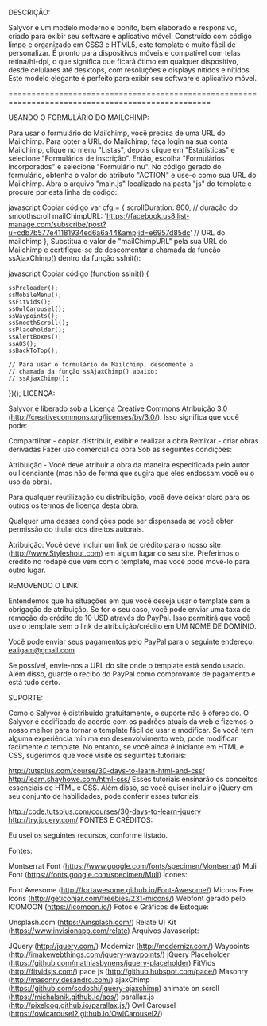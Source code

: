 DESCRIÇÃO:

Salyvor é um modelo moderno e bonito, bem elaborado e responsivo, criado para exibir seu software e aplicativo móvel. Construído com código limpo e organizado em CSS3 e HTML5, este template é muito fácil de personalizar. É pronto para dispositivos móveis e compatível com telas retina/hi-dpi, o que significa que ficará ótimo em qualquer dispositivo, desde celulares até desktops, com resoluções e displays nítidos e nítidos. Este modelo elegante é perfeito para exibir seu software e aplicativo móvel.

==================================================================================================

USANDO O FORMULÁRIO DO MAILCHIMP:

Para usar o formulário do Mailchimp, você precisa de uma URL do Mailchimp. Para obter a URL do Mailchimp, faça login na sua conta Mailchimp, clique no menu "Listas", depois clique em "Estatísticas" e selecione "Formulários de inscrição". Então, escolha "Formulários incorporados" e selecione "Formulário nu". No código gerado do formulário, obtenha o valor do atributo "ACTION" e use-o como sua URL do Mailchimp. Abra o arquivo "main.js" localizado na pasta "js" do template e procure por esta linha de código:

javascript
Copiar código
var cfg = {
    scrollDuration: 800, // duração do smoothscroll
    mailChimpURL: 'https://facebook.us8.list-manage.com/subscribe/post?u=cdb7b577e41181934ed6a6a44&amp;id=e6957d85dc' // URL do mailchimp
},
Substitua o valor de "mailChimpURL" pela sua URL do Mailchimp e certifique-se de descomentar a chamada da função ssAjaxChimp() dentro da função ssInit():

javascript
Copiar código
(function ssInit() {

    ssPreloader();
    ssMobileMenu();
    ssFitVids();
    ssOwlCarousel();
    ssWaypoints();
    ssSmoothScroll();
    ssPlaceholder();
    ssAlertBoxes();
    ssAOS();
    ssBackToTop();

    // Para usar o formulário do Mailchimp, descomente a 
    // chamada da função ssAjaxChimp() abaixo:
    // ssAjaxChimp(); 

})();
LICENÇA:

Salyvor é liberado sob a Licença Creative Commons Atribuição 3.0 (http://creativecommons.org/licenses/by/3.0/). Isso significa que você pode:

Compartilhar - copiar, distribuir, exibir e realizar a obra
Remixar - criar obras derivadas
Fazer uso comercial da obra
Sob as seguintes condições:

Atribuição - Você deve atribuir a obra da maneira especificada pelo autor ou licenciante (mas não de forma que sugira que eles endossam você ou o uso da obra).

Para qualquer reutilização ou distribuição, você deve deixar claro para os outros os termos de licença desta obra.

Qualquer uma dessas condições pode ser dispensada se você obter permissão do titular dos direitos autorais.

Atribuição:
Você deve incluir um link de crédito para o nosso site (http://www.Styleshout.com) em algum lugar do seu site. Preferimos o crédito no rodapé que vem com o template, mas você pode movê-lo para outro lugar.

REMOVENDO O LINK:

Entendemos que há situações em que você deseja usar o template sem a obrigação de atribuição. Se for o seu caso, você pode enviar uma taxa de remoção do crédito de 10 USD através do PayPal. Isso permitirá que você use o template sem o link de atribuição/crédito em UM NOME DE DOMÍNIO.

Você pode enviar seus pagamentos pelo PayPal para o seguinte endereço: ealigam@gmail.com

Se possível, envie-nos a URL do site onde o template está sendo usado. Além disso, guarde o recibo do PayPal como comprovante de pagamento e está tudo certo.

SUPORTE:

Como o Salyvor é distribuído gratuitamente, o suporte não é oferecido. O Salyvor é codificado de acordo com os padrões atuais da web e fizemos o nosso melhor para tornar o template fácil de usar e modificar. Se você tem alguma experiência mínima em desenvolvimento web, pode modificar facilmente o template. No entanto, se você ainda é iniciante em HTML e CSS, sugerimos que você visite os seguintes tutoriais:

http://tutsplus.com/course/30-days-to-learn-html-and-css/
http://learn.shayhowe.com/html-css/
Esses tutoriais ensinarão os conceitos essenciais de HTML e CSS. Além disso, se você quiser incluir o jQuery em seu conjunto de habilidades, pode conferir esses tutoriais:

http://code.tutsplus.com/courses/30-days-to-learn-jquery
http://try.jquery.com/
FONTES E CRÉDITOS:

Eu usei os seguintes recursos, conforme listado.

Fontes:

Montserrat Font (https://www.google.com/fonts/specimen/Montserrat)
Muli Font (https://fonts.google.com/specimen/Muli)
Ícones:

Font Awesome (http://fortawesome.github.io/Font-Awesome/)
Micons Free Icons (http://geticonjar.com/freebies/231-micons/)
Webfont gerado pelo ICOMOON (https://icomoon.io/)
Fotos e Gráficos de Estoque:

Unsplash.com (https://unsplash.com/)
Relate UI Kit (https://www.invisionapp.com/relate)
Arquivos Javascript:

JQuery (http://jquery.com/)
Modernizr (http://modernizr.com/)
Waypoints (http://imakewebthings.com/jquery-waypoints/)
jQuery Placeholder (https://github.com/mathiasbynens/jquery-placeholder)
FitVids (http://fitvidsjs.com/)
pace js (http://github.hubspot.com/pace/)
Masonry (http://masonry.desandro.com/)
ajaxChimp (https://github.com/scdoshi/jquery-ajaxchimp)
animate on scroll (https://michalsnik.github.io/aos/)
parallax.js (http://pixelcog.github.io/parallax.js/)
Owl Carousel (https://owlcarousel2.github.io/OwlCarousel2/)
